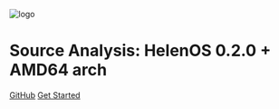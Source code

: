 <!-- _coverpage.md -->

![logo](https://avatars.githubusercontent.com/u/2614424?s=200&v=4)

# Source Analysis: HelenOS 0.2.0 + AMD64 arch


[GitHub](https://github.com/liuhahapku/study-helenOS/)
[Get Started](/README.md)
